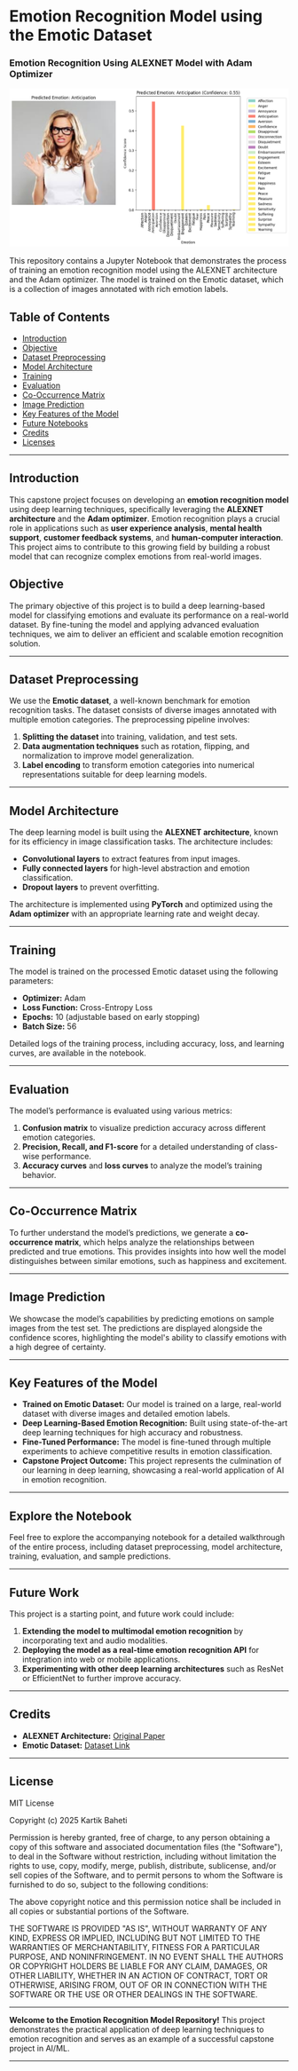 # Emotion Recognition Model using the Emotic Dataset
### Emotion Recognition Using ALEXNET Model with Adam Optimizer

![Anticipation Image in comparison with 26 Emotion Labels](image.png) <!-- Replace with an appropriate header image -->

This repository contains a Jupyter Notebook that demonstrates the process of training an emotion recognition model using the ALEXNET architecture and the Adam optimizer. The model is trained on the Emotic dataset, which is a collection of images annotated with rich emotion labels.

## Table of Contents
- [Introduction](#introduction)
- [Objective](#objective)
- [Dataset Preprocessing](#dataset-preprocessing)
- [Model Architecture](#model-architecture)
- [Training](#training)
- [Evaluation](#evaluation)
- [Co-Occurrence Matrix](#co-occurrence-matrix)
- [Image Prediction](#image-prediction)
- [Key Features of the Model](#key-features-of-the-model)
- [Future Notebooks](#future-notebooks)
- [Credits](#credits)
- [Licenses](#licenses)



---

## Introduction  

This capstone project focuses on developing an **emotion recognition model** using deep learning techniques, specifically leveraging the **ALEXNET architecture** and the **Adam optimizer**. Emotion recognition plays a crucial role in applications such as **user experience analysis**, **mental health support**, **customer feedback systems**, and **human-computer interaction**. This project aims to contribute to this growing field by building a robust model that can recognize complex emotions from real-world images.  

## Objective  

The primary objective of this project is to build a deep learning-based model for classifying emotions and evaluate its performance on a real-world dataset. By fine-tuning the model and applying advanced evaluation techniques, we aim to deliver an efficient and scalable emotion recognition solution.

---

## Dataset Preprocessing  

We use the **Emotic dataset**, a well-known benchmark for emotion recognition tasks. The dataset consists of diverse images annotated with multiple emotion categories. The preprocessing pipeline involves:  

1. **Splitting the dataset** into training, validation, and test sets.  
2. **Data augmentation techniques** such as rotation, flipping, and normalization to improve model generalization.  
3. **Label encoding** to transform emotion categories into numerical representations suitable for deep learning models.

---

## Model Architecture  

The deep learning model is built using the **ALEXNET architecture**, known for its efficiency in image classification tasks. The architecture includes:  

- **Convolutional layers** to extract features from input images.  
- **Fully connected layers** for high-level abstraction and emotion classification.  
- **Dropout layers** to prevent overfitting.  

The architecture is implemented using **PyTorch** and optimized using the **Adam optimizer** with an appropriate learning rate and weight decay.

---

## Training  

The model is trained on the processed Emotic dataset using the following parameters:  

- **Optimizer:** Adam  
- **Loss Function:** Cross-Entropy Loss  
- **Epochs:** 10 (adjustable based on early stopping)  
- **Batch Size:** 56  

Detailed logs of the training process, including accuracy, loss, and learning curves, are available in the notebook.  

---

## Evaluation  

The model’s performance is evaluated using various metrics:  

1. **Confusion matrix** to visualize prediction accuracy across different emotion categories.  
2. **Precision, Recall, and F1-score** for a detailed understanding of class-wise performance.  
3. **Accuracy curves** and **loss curves** to analyze the model’s training behavior.  

---

## Co-Occurrence Matrix  

To further understand the model’s predictions, we generate a **co-occurrence matrix**, which helps analyze the relationships between predicted and true emotions. This provides insights into how well the model distinguishes between similar emotions, such as happiness and excitement.  

---

## Image Prediction  

We showcase the model’s capabilities by predicting emotions on sample images from the test set. The predictions are displayed alongside the confidence scores, highlighting the model's ability to classify emotions with a high degree of certainty.

---

## Key Features of the Model  

- **Trained on Emotic Dataset:** Our model is trained on a large, real-world dataset with diverse images and detailed emotion labels.  
- **Deep Learning-Based Emotion Recognition:** Built using state-of-the-art deep learning techniques for high accuracy and robustness.  
- **Fine-Tuned Performance:** The model is fine-tuned through multiple experiments to achieve competitive results in emotion classification.  
- **Capstone Project Outcome:** This project represents the culmination of our learning in deep learning, showcasing a real-world application of AI in emotion recognition.

---

## Explore the Notebook  

Feel free to explore the accompanying notebook for a detailed walkthrough of the entire process, including dataset preprocessing, model architecture, training, evaluation, and sample predictions.

---

## Future Work  

This project is a starting point, and future work could include:  

1. **Extending the model to multimodal emotion recognition** by incorporating text and audio modalities.  
2. **Deploying the model as a real-time emotion recognition API** for integration into web or mobile applications.  
3. **Experimenting with other deep learning architectures** such as ResNet or EfficientNet to further improve accuracy.  

---

## Credits  

- **ALEXNET Architecture:** [Original Paper](https://arxiv.org/ftp/arxiv/papers/1803/1803.01164.pdf)  
- **Emotic Dataset:** [Dataset Link](https://github.com/Tandon-A/emotic)  

---

## License  

MIT License  

Copyright (c) 2025 Kartik Baheti  

Permission is hereby granted, free of charge, to any person obtaining a copy of this software and associated documentation files (the "Software"), to deal in the Software without restriction, including without limitation the rights to use, copy, modify, merge, publish, distribute, sublicense, and/or sell copies of the Software, and to permit persons to whom the Software is furnished to do so, subject to the following conditions:  

The above copyright notice and this permission notice shall be included in all copies or substantial portions of the Software.  

THE SOFTWARE IS PROVIDED "AS IS", WITHOUT WARRANTY OF ANY KIND, EXPRESS OR IMPLIED, INCLUDING BUT NOT LIMITED TO THE WARRANTIES OF MERCHANTABILITY, FITNESS FOR A PARTICULAR PURPOSE, AND NONINFRINGEMENT. IN NO EVENT SHALL THE AUTHORS OR COPYRIGHT HOLDERS BE LIABLE FOR ANY CLAIM, DAMAGES, OR OTHER LIABILITY, WHETHER IN AN ACTION OF CONTRACT, TORT OR OTHERWISE, ARISING FROM, OUT OF OR IN CONNECTION WITH THE SOFTWARE OR THE USE OR OTHER DEALINGS IN THE SOFTWARE.

---

**Welcome to the Emotion Recognition Model Repository!** This project demonstrates the practical application of deep learning techniques to emotion recognition and serves as an example of a successful capstone project in AI/ML.  

---
